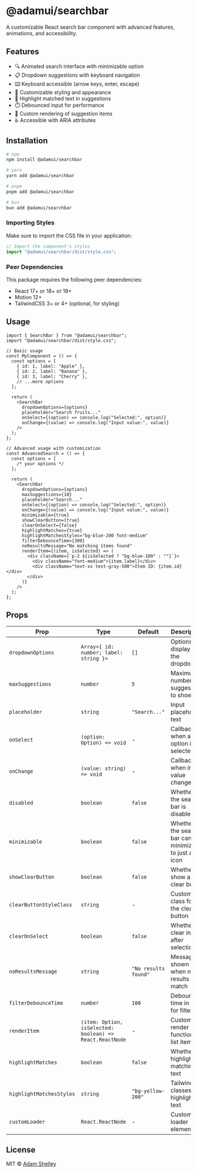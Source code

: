 # @adamui/searchbar

A customizable React search bar component with advanced features, animations, and accessibility.

## Features

- 🔍 Animated search interface with minimizable option
- 📋 Dropdown suggestions with keyboard navigation
- ⌨️ Keyboard accessible (arrow keys, enter, escape)
- 🎨 Customizable styling and appearance
- 💬 Highlight matched text in suggestions
- ⏱️ Debounced input for performance
- 🧩 Custom rendering of suggestion items
- ♿ Accessible with ARIA attributes

## Installation

```bash
# npm
npm install @adamui/searchbar

# yarn
yarn add @adamui/searchbar

# pnpm
pnpm add @adamui/searchbar

# bun
bun add @adamui/searchbar
```

### Importing Styles

Make sure to import the CSS file in your application:

```jsx
// Import the component's styles
import "@adamui/searchbar/dist/style.css";
```

### Peer Dependencies

This package requires the following peer dependencies:

- React 17+ or 18+ or 19+
- Motion 12+
- TailwindCSS 3+ or 4+ (optional, for styling)

## Usage

```tsx
import { SearchBar } from "@adamui/searchbar";
import "@adamui/searchbar/dist/style.css";

// Basic usage
const MyComponent = () => {
  const options = [
    { id: 1, label: "Apple" },
    { id: 2, label: "Banana" },
    { id: 3, label: "Cherry" },
    // ...more options
  ];

  return (
    <SearchBar
      dropdownOptions={options}
      placeholder="Search fruits..."
      onSelect={(option) => console.log("Selected:", option)}
      onChange={(value) => console.log("Input value:", value)}
    />
  );
};

// Advanced usage with customization
const AdvancedSearch = () => {
  const options = [
    /* your options */
  ];

  return (
    <SearchBar
      dropdownOptions={options}
      maxSuggestions={10}
      placeholder="Search..."
      onSelect={(option) => console.log("Selected:", option)}
      onChange={(value) => console.log("Input value:", value)}
      minimizable={true}
      showClearButton={true}
      clearOnSelect={false}
      highlightMatches={true}
      highlightMatchesStyles="bg-blue-200 font-medium"
      filterDebounceTime={300}
      noResultsMessage="No matching items found"
      renderItem={(item, isSelected) => (
        <div className={`p-2 ${isSelected ? "bg-blue-100" : ""}`}>
          <div className="font-medium">{item.label}</div>
          <div className="text-xs text-gray-500">Item ID: {item.id}</div>
        </div>
      )}
    />
  );
};
```

## Props

| Prop                     | Type                                                     | Default              | Description                                             |
| ------------------------ | -------------------------------------------------------- | -------------------- | ------------------------------------------------------- |
| `dropdownOptions`        | `Array<{ id: number; label: string }>`                   | `[]`                 | Options to display in the dropdown                      |
| `maxSuggestions`         | `number`                                                 | `5`                  | Maximum number of suggestions to show                   |
| `placeholder`            | `string`                                                 | `"Search..."`        | Input placeholder text                                  |
| `onSelect`               | `(option: Option) => void`                               | -                    | Callback when an option is selected                     |
| `onChange`               | `(value: string) => void`                                | -                    | Callback when input value changes                       |
| `disabled`               | `boolean`                                                | `false`              | Whether the search bar is disabled                      |
| `minimizable`            | `boolean`                                                | `false`              | Whether the search bar can be minimized to just an icon |
| `showClearButton`        | `boolean`                                                | `false`              | Whether to show a clear button                          |
| `clearButtonStyleClass`  | `string`                                                 | -                    | Custom class for the clear button                       |
| `clearOnSelect`          | `boolean`                                                | `false`              | Whether to clear input after selection                  |
| `noResultsMessage`       | `string`                                                 | `"No results found"` | Message shown when no results match                     |
| `filterDebounceTime`     | `number`                                                 | `100`                | Debounce time in ms for filtering                       |
| `renderItem`             | `(item: Option, isSelected: boolean) => React.ReactNode` | -                    | Custom render function for list items                   |
| `highlightMatches`       | `boolean`                                                | `false`              | Whether to highlight matching text                      |
| `highlightMatchesStyles` | `string`                                                 | `"bg-yellow-200"`    | Tailwind classes for highlighted text                   |
| `customLoader`           | `React.ReactNode`                                        | -                    | Custom loader element                                   |

## License

MIT © [Adam Shelley](https://github.com/yourusername)
